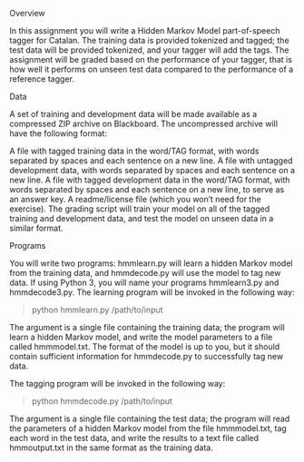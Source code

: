Overview

In this assignment you will write a Hidden Markov Model part-of-speech tagger for Catalan. The training data is provided tokenized and tagged; the test data will be provided tokenized, and your tagger will add the tags. The assignment will be graded based on the performance of your tagger, that is how well it performs on unseen test data compared to the performance of a reference tagger.

Data

A set of training and development data will be made available as a compressed ZIP archive on Blackboard. The uncompressed archive will have the following format:

A file with tagged training data in the word/TAG format, with words separated by spaces and each sentence on a new line.
A file with untagged development data, with words separated by spaces and each sentence on a new line.
A file with tagged development data in the word/TAG format, with words separated by spaces and each sentence on a new line, to serve as an answer key.
A readme/license file (which you won’t need for the exercise).
The grading script will train your model on all of the tagged training and development data, and test the model on unseen data in a similar format.

Programs

You will write two programs: hmmlearn.py will learn a hidden Markov model from the training data, and hmmdecode.py will use the model to tag new data. If using Python 3, you will name your programs hmmlearn3.py and hmmdecode3.py. The learning program will be invoked in the following way:

> python hmmlearn.py /path/to/input

The argument is a single file containing the training data; the program will learn a hidden Markov model, and write the model parameters to a file called hmmmodel.txt. The format of the model is up to you, but it should contain sufficient information for hmmdecode.py to successfully tag new data.

The tagging program will be invoked in the following way:

> python hmmdecode.py /path/to/input

The argument is a single file containing the test data; the program will read the parameters of a hidden Markov model from the file hmmmodel.txt, tag each word in the test data, and write the results to a text file called hmmoutput.txt in the same format as the training data.
